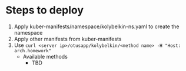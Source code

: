 # Steps to deploy
1) Apply kuber-manifests/namespace/kolybelkin-ns.yaml to create the namespace
2) Apply other manifests from kuber-manifests
3) Use `curl <server ip>/otusapp/kolybelkin/<method name> -H "Host: arch.homework"`
    - Available methods
        - TBD